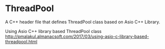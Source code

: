 # ThreadPool
A C++ header file that defines ThreadPool class based on Asio C++ Library.

 Using Asio C++ library based ThreadPool class
 http://pmalakul.almanacsoft.com/2017/03/using-asio-c-library-based-threadpool.html
